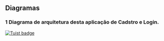 ## Diagramas


### 1 Diagrama de arquitetura desta aplicação de Cadstro e Login.

[![Tuist badge](https://img.shields.io/badge/Powered%20by-Tuist-blue)](https://tuist.io)